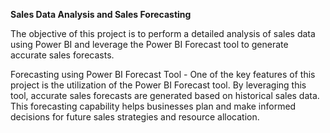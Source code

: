 **Sales Data Analysis and Sales Forecasting**

The objective of this project is to perform a detailed analysis of sales data using Power BI and leverage the Power BI Forecast tool to generate accurate sales forecasts.

Forecasting using Power BI Forecast Tool - 
One of the key features of this project is the utilization of the Power BI Forecast tool. By leveraging this tool, accurate sales forecasts are generated based on historical sales data. This forecasting capability helps businesses plan and make informed decisions for future sales strategies and resource allocation.



